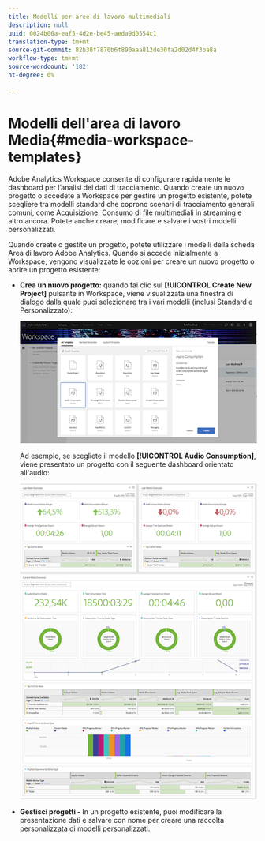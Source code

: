 ```yaml
---
title: Modelli per aree di lavoro multimediali
description: null
uuid: 0024b06a-eaf5-4d2e-be45-aeda9d0554c1
translation-type: tm+mt
source-git-commit: 82b38f7870b6f890aaa812de30fa2d02d4f3ba8a
workflow-type: tm+mt
source-wordcount: '182'
ht-degree: 0%

---
```



# Modelli dell&#39;area di lavoro Media{#media-workspace-templates}

 Adobe Analytics Workspace consente di configurare rapidamente le dashboard per l’analisi dei dati di tracciamento. Quando create un nuovo progetto o accedete a Workspace per gestire un progetto esistente, potete scegliere tra modelli standard che coprono scenari di tracciamento generali comuni, come Acquisizione, Consumo di file multimediali in streaming e altro ancora. Potete anche creare, modificare e salvare i vostri modelli personalizzati.

Quando create o gestite un progetto, potete utilizzare i modelli della scheda Area di lavoro  Adobe Analytics. Quando si accede inizialmente a Workspace, vengono visualizzate le opzioni per creare un nuovo progetto o aprire un progetto esistente:

* **Crea un nuovo progetto:** quando fai clic sul  **[!UICONTROL Create New Project]** pulsante in Workspace, viene visualizzata una finestra di dialogo dalla quale puoi selezionare tra i vari modelli (inclusi Standard e Personalizzato):

   ![](assets/all-templates-audio.png)

   Ad esempio, se scegliete il modello **[!UICONTROL Audio Consumption]**, viene presentato un progetto con il seguente dashboard orientato all&#39;audio:

   ![](assets/aa-workspace.png)

* **Gestisci progetti -** In un progetto esistente, puoi modificare la presentazione dati e salvare con nome per creare una raccolta personalizzata di modelli personalizzati.
